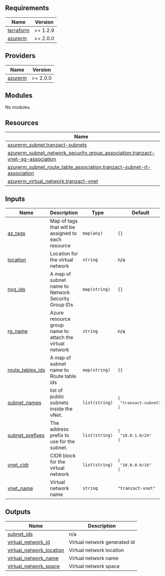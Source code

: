 ## Requirements

| Name | Version |
|------|---------|
| <a name="requirement_terraform"></a> [terraform](#requirement\_terraform) | >= 1.2.9 |
| <a name="requirement_azurerm"></a> [azurerm](#requirement\_azurerm) | >= 2.0.0 |

## Providers

| Name | Version |
|------|---------|
| <a name="provider_azurerm"></a> [azurerm](#provider\_azurerm) | >= 2.0.0 |

## Modules

No modules.

## Resources

| Name | Type |
|------|------|
| [azurerm_subnet.tranzact-subnets](https://registry.terraform.io/providers/hashicorp/azurerm/latest/docs/resources/subnet) | resource |
| [azurerm_subnet_network_security_group_association.tranzact-vnet-sg-association](https://registry.terraform.io/providers/hashicorp/azurerm/latest/docs/resources/subnet_network_security_group_association) | resource |
| [azurerm_subnet_route_table_association.tranzact-subnet-rt-association](https://registry.terraform.io/providers/hashicorp/azurerm/latest/docs/resources/subnet_route_table_association) | resource |
| [azurerm_virtual_network.tranzact-vnet](https://registry.terraform.io/providers/hashicorp/azurerm/latest/docs/resources/virtual_network) | resource |

## Inputs

| Name | Description | Type | Default | Required |
|------|-------------|------|---------|:--------:|
| <a name="input_az_tags"></a> [az\_tags](#input\_az\_tags) | Map of tags that will be assigned to each resource | `map(any)` | `{}` | no |
| <a name="input_location"></a> [location](#input\_location) | Location for the virtual network | `string` | n/a | yes |
| <a name="input_nsg_ids"></a> [nsg\_ids](#input\_nsg\_ids) | A map of subnet name to Network Security Group IDs | `map(string)` | `{}` | no |
| <a name="input_rg_name"></a> [rg\_name](#input\_rg\_name) | Azure resource group name to attach the virtual network | `string` | n/a | yes |
| <a name="input_route_tables_ids"></a> [route\_tables\_ids](#input\_route\_tables\_ids) | A map of subnet name to Route table ids | `map(string)` | `{}` | no |
| <a name="input_subnet_names"></a> [subnet\_names](#input\_subnet\_names) | list of public subnets inside the vNet. | `list(string)` | <pre>[<br>  "tranzact-subnet1"<br>]</pre> | no |
| <a name="input_subnet_prefixes"></a> [subnet\_prefixes](#input\_subnet\_prefixes) | The address prefix to use for the subnet. | `list(string)` | <pre>[<br>  "10.0.1.0/24"<br>]</pre> | no |
| <a name="input_vnet_cidr"></a> [vnet\_cidr](#input\_vnet\_cidr) | CIDR block for the virtual network | `list(string)` | <pre>[<br>  "10.0.0.0/16"<br>]</pre> | no |
| <a name="input_vnet_name"></a> [vnet\_name](#input\_vnet\_name) | Virtual network name | `string` | `"tranzact-vnet"` | no |

## Outputs

| Name | Description |
|------|-------------|
| <a name="output_subnet_ids"></a> [subnet\_ids](#output\_subnet\_ids) | n/a |
| <a name="output_virtual_network_id"></a> [virtual\_network\_id](#output\_virtual\_network\_id) | Virtual network generated id |
| <a name="output_virtual_network_location"></a> [virtual\_network\_location](#output\_virtual\_network\_location) | Virtual network location |
| <a name="output_virtual_network_name"></a> [virtual\_network\_name](#output\_virtual\_network\_name) | Virtual network name |
| <a name="output_virtual_network_space"></a> [virtual\_network\_space](#output\_virtual\_network\_space) | Virtual network space |
